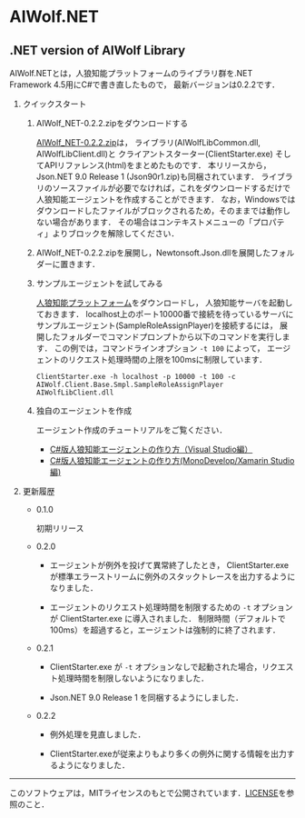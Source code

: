 # AIWolf.NET
## .NET version of AIWolf Library

AIWolf.NETとは，人狼知能プラットフォームのライブラリ群を.NET Framework 4.5用にC#で書き直したもので，
最新バージョンは0.2.2です．

1. クイックスタート

    1. AIWolf_NET-0.2.2.zipをダウンロードする

        [AIWolf_NET-0.2.2.zip](https://github.com/AIWolfSharp/AIWolf_NET/releases/download/v0.2.2/AIWolf_NET-0.2.2.zip)は，
        ライブラリ(AIWolfLibCommon.dll, AIWolfLibClient.dll)と
        クライアントスターター(ClientStarter.exe)
        そしてAPIリファレンス(html)をまとめたものです．
        本リリースから，Json.NET 9.0 Release 1 (Json90r1.zip)も同梱されています．
        ライブラリのソースファイルが必要でなければ，これをダウンロードするだけで
        人狼知能エージェントを作成することができます．
        なお，Windowsではダウンロードしたファイルがブロックされるため，そのままでは動作しない場合があります．
        その場合はコンテキストメニューの「プロパティ」よりブロックを解除してください．

    1. AIWolf_NET-0.2.2.zipを展開し，Newtonsoft.Json.dllを展開したフォルダーに置きます． 

    1. サンプルエージェントを試してみる

        [人狼知能プラットフォーム](http://aiwolf.org/server/)をダウンロードし，
        人狼知能サーバを起動しておきます．
        localhost上のポート10000番で接続を待っているサーバに
        サンプルエージェント(SampleRoleAssignPlayer)を接続するには，
        展開したフォルダーでコマンドプロンプトから以下のコマンドを実行します．
        この例では，コマンドラインオプション `-t 100` によって，
        エージェントのリクエスト処理時間の上限を100msに制限しています．

        `ClientStarter.exe -h localhost -p 10000 -t 100 -c AIWolf.Client.Base.Smpl.SampleRoleAssignPlayer AIWolfLibClient.dll`

    1. 独自のエージェントを作成

        エージェント作成のチュートリアルをご覧ください．
        * [C#版人狼知能エージェントの作り方（Visual Studio編）](http://www.slideshare.net/takots/c-59927842)
        * [C#版人狼知能エージェントの作り方(MonoDevelop/Xamarin Studio編)](http://www.slideshare.net/takots/cmonodevelopxamarin-studio)

1. 更新履歴

    * 0.1.0

        初期リリース

    * 0.2.0

        - エージェントが例外を投げて異常終了したとき，
        ClientStarter.exe が標準エラーストリームに例外のスタックトレースを出力するようになりました．

        - エージェントのリクエスト処理時間を制限するための `-t` オプションが ClientStarter.exe に導入されました．
        制限時間（デフォルトで100ms）を超過すると，エージェントは強制的に終了されます．

    * 0.2.1

        - ClientStarter.exe が `-t` オプションなしで起動された場合，リクエスト処理時間を制限しないようになりました．

        - Json.NET 9.0 Release 1 を同梱するようにしました．

    * 0.2.2

        - 例外処理を見直しました．

        - ClientStarter.exeが従来よりもより多くの例外に関する情報を出力するようになりました．

---
このソフトウェアは，MITライセンスのもとで公開されています．[LICENSE](https://github.com/AIWolfSharp/AIWolf_NET/blob/master/LICENSE)を参照のこと．
